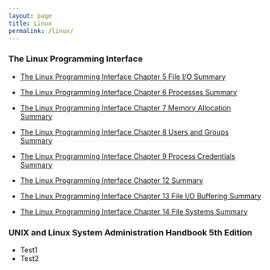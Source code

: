 ```yaml
---
layout: page
title: Linux
permalink: /linux/
---
```

<h3>The Linux Programming Interface</h3>

* [The Linux Programming Interface Chapter 5 File I/O Summary]({{site.url}}/tlpi/2023/05/21/the-linux-programming-interface.html)

* [The Linux Programming Interface Chapter 6 Processes Summary]({{site.url}}/tlpi/2023/05/22/tlpi-ch6.html)

* [The Linux Programming Interface Chapter 7 Memory Allocation Summary]({{site.url}}/tlpi/2023/05/22/tlpi-ch7.html)

* [The Linux Programming Interface Chapter 8 Users and Groups Summary]({{site.url}}/tlpi/2023/05/22/tlpi-ch8.html)

* [The Linux Programming Interface Chapter 9 Process Credentials Summary]({{site.url}}/tlpi/2023/05/22/tlpi-ch9.html)

* [The Linux Programming Interface Chapter 12 Summary]({{site.url}}/tlpi/2023/05/22/tlpi-ch12.html)

* [The Linux Programming Interface Chapter 13 File I/O Buffering Summary]({{site.url}}/tlpi/2023/05/22/tlpi-ch13.html)

* [The Linux Programming Interface Chapter 14 File Systems Summary]({{site.url}}/tlpi/2023/05/22/tlpi-ch14.html)

<h3>UNIX and Linux System Administration Handbook 5th Edition</h3>

* Test1
* Test2